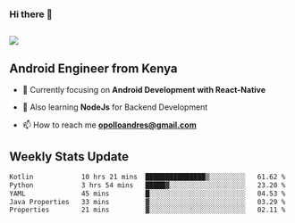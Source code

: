 ### Hi there 👋
<h2 align="left"><img src="https://readme-typing-svg.herokuapp.com?color=000000&lines=I'm+Andrew+Opollo😊;Welcome+to+my+Github😜"> </h2>

## Android Engineer from Kenya


- 🌱 Currently focusing on **Android Development with React-Native**

- 🔭 Also learning **NodeJs** for Backend Development

- 📫 How to reach me **opolloandres@gmail.com**


## Weekly Stats Update
<!--START_SECTION:waka-->

```txt
Kotlin            10 hrs 21 mins  ███████████████▒░░░░░░░░░   61.62 %
Python            3 hrs 54 mins   █████▓░░░░░░░░░░░░░░░░░░░   23.20 %
YAML              45 mins         █░░░░░░░░░░░░░░░░░░░░░░░░   04.53 %
Java Properties   33 mins         ▓░░░░░░░░░░░░░░░░░░░░░░░░   03.29 %
Properties        21 mins         ▓░░░░░░░░░░░░░░░░░░░░░░░░   02.11 %
```

<!--END_SECTION:waka-->



